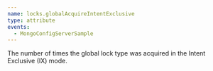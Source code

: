 ```yaml
---
name: locks.globalAcquireIntentExclusive
type: attribute
events:
  - MongoConfigServerSample
---
```


The number of times the global lock type was acquired in the Intent Exclusive (IX) mode.